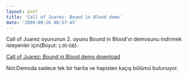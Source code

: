 ```yaml
---
layout: post
title: 'Call of Juarez: Bound in Blood demo'
date: '2009-09-26 08:57:45'
---
```


Call of Juarez oyununun 2. oyunu Bound in Blood'ın demosunu indirmek isteyenler için(Boyut: <span style="font-family:Verdana,Arial,Helvetica,sans-serif;font-size:12px;text-align:left;">1.05 GB</span>):

<a href="http://www.gamershell.com/download_49682.shtml">Call of Juarez: Bound in Blood demo download</a>

Not:Demoda sadece tek bir harita ve hapisten kaçış bölümü bulunuyor.
<div id="what_the_hell_icon" style="position:absolute;left:455px;top:224px;display:block;opacity:1;z-index:9999;cursor:pointer;"><img src="http://appwared.com/budaneki/img/qicon.png" alt="" /></div>